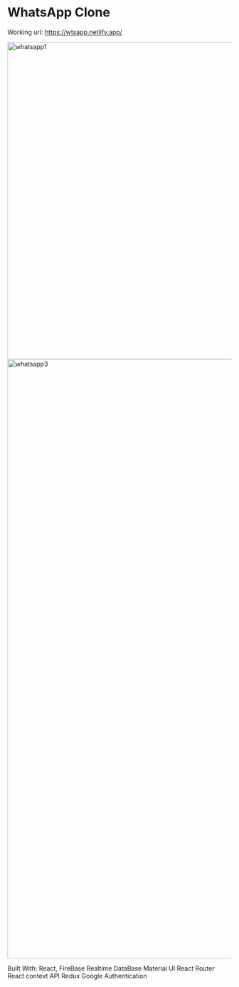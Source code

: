 # WhatsApp Clone

Working url:
https://wtsapp.netlify.app/

<img width="713" alt="whatsapp1" src="https://user-images.githubusercontent.com/74892817/122613483-ebfc2c80-d052-11eb-9d00-41688bd1dc66.png">

<img width="1347" alt="whatsapp3" src="https://user-images.githubusercontent.com/74892817/122613709-4e552d00-d053-11eb-8f1b-d45436b664dc.png">



Built With:
React, FireBase Realtime DataBase
Material UI
React Router
React context API
Redux
Google Authentication
